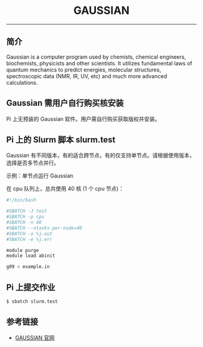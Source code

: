 # <center>GAUSSIAN</center> 

-----

## 简介

Gaussian is a computer program used by chemists, chemical engineers, biochemists, physicists and other scientists. It utilizes fundamental laws of quantum mechanics to predict energies, molecular structures, spectroscopic data (NMR, IR, UV, etc) and much more advanced calculations.

## Gaussian 需用户自行购买核安装

Pi 上无预装的 Gaussian 软件。用户需自行购买获取版权并安装。

## Pi 上的 Slurm 脚本 slurm.test

Gaussian 有不同版本，有的适合跨节点，有的仅支持单节点。请根据使用版本，选择是否多节点并行。

示例：单节点运行 Gaussian

在 cpu 队列上，总共使用 40 核 (1 个 cpu 节点)：
```bash
#!/bin/bash

#SBATCH -J test
#SBATCH -p cpu
#SBATCH -n 40
#SBATCH --ntasks-per-node=40
#SBATCH -o %j.out
#SBATCH -e %j.err

module purge
module load abinit

g09 < example.in
```

## Pi 上提交作业
```bash
$ sbatch slurm.test
```

## 参考链接
- [GAUSSIAN 官网](https://gaussian.com/)

